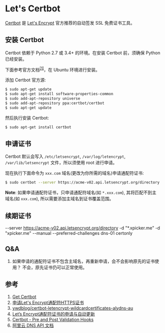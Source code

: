 # Let's Certbot

[Certbot](https://certbot.eff.org/) 是 [Let's Encrypt](https://letsencrypt.org/) 官方推荐的自动签发 SSL 免费证书工具。

## 安装 Certbot

Certbot 依赖于 Python 2.7 或 3.4+ 的环境。在安装 Certbot 前，须确保 Python 已经安装。

下面参考官方文档<sup>[[1]](#get_certbot)</sup>，在 Ubuntu 环境进行安装。

添加 Certbot 官方源:

```sh
$ sudo apt-get update
$ sudo apt-get install software-properties-common
$ sudo add-apt-repository universe
$ sudo add-apt-repository ppa:certbot/certbot
$ sudo apt-get update
```

然后执行安装 Certbot:

```sh
$ sudo apt-get install certbot
```

## 申请证书

Certbot 默认会写入 `/etc/letsencrypt`, `/var/log/letencrypt`, `/var/lib/letsencrypt` 文件，所以须使用 root 进行申请。

现在执行下面命令为 `xxx.com` 域名(更改为你所需的域名)申请通配符证书:

```sh
$ sudo certbot --server https://acme-v02.api.letsencrypt.org/directory -d "*.xxx.com" -d "xxx.com" --manual --preferred-challenges dns-01 certonly
```

**Note**: 如果申请通配符证书，只申请通配符域名(如 `*.xxx.com`), 其将匹配不到主域名(如 `xxx.com`), 所以需要添加主域名到证书覆盖范围。

## 续期证书

--server https://acme-v02.api.letsencrypt.org/directory -d "*.xpicker.me" -d "xpicker.me" --manual --preferred-challenges dns-01 certonly

## Q&A

1. 如果申请的通配符证书不包含主域名，再重新申请，会不会影响原先的证书使用？
  不会，原先证书仍可以正常使用。

## 参考

1. <a name='get_certbot'></a>[Get Certbot](https://certbot.eff.org/docs/install.html)
2. [申请Let's Encrypt通配符HTTPS证书](https://my.oschina.net/kimver/blog/1634575#comment-list)
3. [ywdblog/certbot-letencrypt-wildcardcertificates-alydns-au](https://github.com/ywdblog/certbot-letencrypt-wildcardcertificates-alydns-au)
4. [Let’s Encrypt通配符证书的申请与自动更新](http://blog.dreamlikes.cn/archives/1028)
5. [Certbot - Pre and Post Validation Hooks](https://certbot.eff.org/docs/using.html#pre-and-post-validation-hooks)
6. [阿里云 DNS API 文档](https://help.aliyun.com/document_detail/29740.html?spm=a2c4g.11186623.2.14.5c0a13b6y2tLom)

